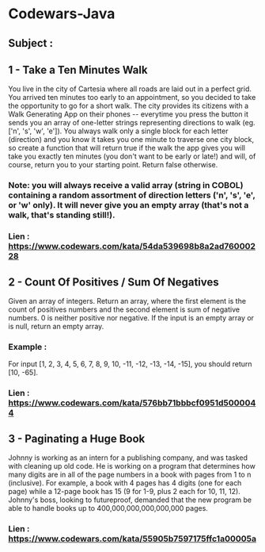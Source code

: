 # Codewars-Java
## Subject :
## 1 - Take a Ten Minutes Walk
 You live in the city of Cartesia where all roads are laid out in a perfect grid. You arrived ten minutes too early to an appointment, so you decided to take the opportunity to go for a short walk. The city provides its citizens with a Walk Generating App on their phones -- everytime you press the button it sends you an array of one-letter strings representing directions to walk (eg. ['n', 's', 'w', 'e']). You always walk only a single block for each letter (direction) and you know it takes you one minute to traverse one city block, so create a function that will return true if the walk the app gives you will take you exactly ten minutes (you don't want to be early or late!) and will, of course, return you to your starting point. Return false otherwise.

### Note: you will always receive a valid array (string in COBOL) containing a random assortment of direction letters ('n', 's', 'e', or 'w' only). It will never give you an empty array (that's not a walk, that's standing still!).
### Lien : https://www.codewars.com/kata/54da539698b8a2ad76000228

 ## 2 - Count Of Positives / Sum Of Negatives 
Given an array of integers.
Return an array, where the first element is the count of positives numbers and the second element is sum of negative numbers. 0 is neither positive nor negative.
If the input is an empty array or is null, return an empty array.
### Example :
For input [1, 2, 3, 4, 5, 6, 7, 8, 9, 10, -11, -12, -13, -14, -15], you should return [10, -65].
### Lien : https://www.codewars.com/kata/576bb71bbbcf0951d5000044


## 3 - Paginating a Huge Book
 Johnny is working as an intern for a publishing company, and was tasked with cleaning up old code. He is working on a program that determines how many digits are in all of the page numbers in a book with pages from 1 to n (inclusive).
For example, a book with 4 pages has 4 digits (one for each page) while a 12-page book has 15 (9 for 1-9, plus 2 each for 10, 11, 12).
Johnny's boss, looking to futureproof, demanded that the new program be able to handle books up to 400,000,000,000,000,000 pages.
### Lien : https://www.codewars.com/kata/55905b7597175ffc1a00005a

